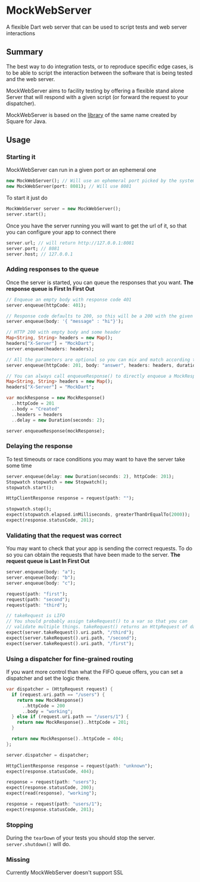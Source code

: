 # MockWebServer

A flexible Dart web server that can be used to script tests and web server interactions

## Summary

The best way to do integration tests, or to reproduce specific edge cases, is to
be able to script the interaction between the software that is being tested and the
web server.

MockWebServer aims to facility testing by offering a flexible stand alone
Server that will respond with a given script (or forward the request to your dispatcher).

MockWebServer is based on the 
[library](https://github.com/square/okhttp/tree/master/mockwebserver) 
of the same name created by Square for Java.

## Usage

### Starting it
MockWebServer can run in a given port or an ephemeral one
```dart
new MockWebServer(); // Will use an ephemeral port picked by the system
new MockWebServer(port: 8081); // Will use 8081
```

To start it just do
```dart
MockWebServer server = new MockWebServer();
server.start();
```

Once you have the server running you will want to get the url of it, so that you can
configure your app to connect there

```dart
server.url; // will return http://127.0.0.1:8081
server.port; // 8081
server.host; // 127.0.0.1
```

### Adding responses to the queue
Once the server is started, you can queue the responses that you want. **The response queue is 
First In First Out**

```dart
// Enqueue an empty body with response code 401
server.enqueue(httpCode: 401);

// Response code defaults to 200, so this will be a 200 with the given json as the body
server.enqueue(body: '{ "message" : "hi"}');

// HTTP 200 with empty body and some header
Map<String, String> headers = new Map();
headers["X-Server"] = "MockDart";
server.enqueue(headers: headers);

// All the parameters are optional so you can mix and match according to what you need
server.enqueue(httpCode: 201, body: "answer", headers: headers, duration: duration);

// You can always call enqueueResponse() to directly enqueue a MockResponse
Map<String, String> headers = new Map();
headers["X-Server"] = "MockDart";

var mockResponse = new MockResponse()
  ..httpCode = 201
  ..body = "Created"
  ..headers = headers
  ..delay = new Duration(seconds: 2);

server.enqueueResponse(mockResponse);
```

### Delaying the response
To test timeouts or race conditions you may want to have the server take some time

```dart
server.enqueue(delay: new Duration(seconds: 2), httpCode: 201);
Stopwatch stopwatch = new Stopwatch();
stopwatch.start();

HttpClientResponse response = request(path: "");

stopwatch.stop();
expect(stopwatch.elapsed.inMilliseconds, greaterThanOrEqualTo(2000));
expect(response.statusCode, 201);
```

### Validating that the request was correct
You may want to check that your app is sending the correct requests. To do so you can obtain the
requests that have been made to the server. **The request queue is Last In First Out**

```dart
server.enqueue(body: "a");
server.enqueue(body: "b");
server.enqueue(body: "c");

request(path: "first");
request(path: "second");
request(path: "third");

// takeRequest is LIFO
// You should probably assign takeRequest() to a var so that you can 
// validate multiple things. takeRequest() returns an HttpRequest of dart:io
expect(server.takeRequest().uri.path, "/third");
expect(server.takeRequest().uri.path, "/second");
expect(server.takeRequest().uri.path, "/first");
```

### Using a dispatcher for fine-grained routing

If you want more control than what the FIFO queue offers, you can set a dispatcher and set 
the logic there.

```dart
var dispatcher = (HttpRequest request) {
  if (request.uri.path == "/users") {
    return new MockResponse()
      ..httpCode = 200
      ..body = "working";
  } else if (request.uri.path == "/users/1") {
    return new MockResponse()..httpCode = 201;
  }

  return new MockResponse()..httpCode = 404;
};

server.dispatcher = dispatcher;

HttpClientResponse response = request(path: "unknown");
expect(response.statusCode, 404);

response = request(path: "users");
expect(response.statusCode, 200);
expect(read(response), "working");

response = request(path: "users/1");
expect(response.statusCode, 201);
```

### Stopping
During the `tearDown` of your tests you should stop the server. `server.shutdown()` will do.

### Missing
Currently MockWebServer doesn't support SSL 